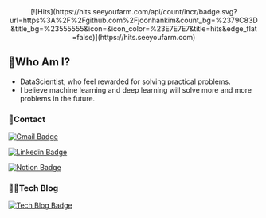 <div align=center>
[![Hits](https://hits.seeyoufarm.com/api/count/incr/badge.svg?url=https%3A%2F%2Fgithub.com%2Fjoonhankim&count_bg=%2379C83D&title_bg=%23555555&icon=&icon_color=%23E7E7E7&title=hits&edge_flat=false)](https://hits.seeyoufarm.com)
  </div>

## 🧐Who Am I?
- DataScientist, who feel rewarded for solving practical problems.
- I believe machine learning and deep learning will solve more and more problems in the future.

### 🤝Contact

[![Gmail Badge](https://img.shields.io/badge/Gmail-d14836?style=flat-square&logo=Gmail&logoColor=white&link=mailto:erickim4525@gmail.com)](mailto:erickim4525@gmail.com)

[![Linkedin Badge](https://img.shields.io/badge/-LinkedIn-blue?style=flat-square&logo=Linkedin&logoColor=white&link=https://https://www.linkedin.com/in/%EC%A4%80%ED%95%9C-%EA%B9%80-3327881a4/)](https://www.linkedin.com/in/%EC%A4%80%ED%95%9C-%EA%B9%80-3327881a4/)

[![Notion Badge](https://img.shields.io/badge/Notion-lightgrey?style=flat-square&logo=Notion&link=https://bit.ly/3nLKs5e)](https://bit.ly/3nLKs5e)
	
### 🧑‍💻Tech Blog
[![Tech Blog Badge](http://img.shields.io/badge/-Tech%20blog-brightgreen?style=flat-square&logo=velog&link=https://velog.io/@joonhan)](https://velog.io/@joonhan)

